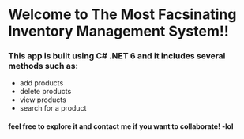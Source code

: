 # Welcome to The Most Facsinating Inventory Management System!!

### This app is built using C# .NET 6 and it includes several methods such as:
<ul>
  <li>add products</li>
  <li>delete products</li>
  <li>view products</li>
  <li>search for a product</li>
</ul>

#### feel free to explore it and contact me if you want to collaborate! -lol
